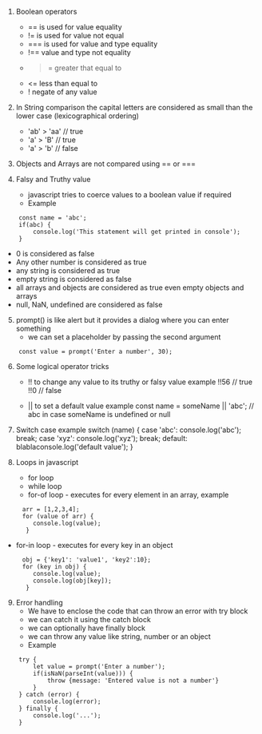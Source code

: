 1. Boolean operators

   - == is used for value equality
   - != is used for value not equal
   - === is used for value and type equality
   - !== value and type not equality
   - >= greater that equal to
   - <= less than equal to
   - ! negate of any value

2. In String comparison the capital letters are considered as small than the lower case (lexicographical ordering)

   - 'ab' > 'aa' // true
   - 'a' > 'B' // true
   - 'a' > 'b' // false

3. Objects and Arrays are not compared using == or ===

4. Falsy and Truthy value
   - javascript tries to coerce values to a boolean value if required
   - Example

```
    const name = 'abc';
    if(abc) {
        console.log('This statement will get printed in console');
    }
```

- 0 is considered as false
- Any other number is considered as true
- any string is considered as true
- empty string is considered as false
- all arrays and objects are considered as true even empty objects and arrays
- null, NaN, undefined are considered as false

5. prompt() is like alert but it provides a dialog where you can enter something
    - we can set a placeholder by passing the second argument
```
    const value = prompt('Enter a number', 30);
```

6. Some logical operator tricks

   - !! to change any value to its truthy or falsy value example
     !!56 // true
     !!0 // false

   - || to set a default value example
     const name = someName || 'abc'; // abc in case someName is undefined or null

7. Switch case example
   switch (name) {
   case 'abc':
   console.log('abc');
   break;
   case 'xyz':
   console.log('xyz');
   break;
   default:
   blablaconsole.log('default value');
   }

8. Loops in javascript
   - for loop
   - while loop
   - for-of loop - executes for every element in an array, example

```
     arr = [1,2,3,4];
     for (value of arr) {
        console.log(value);
      }
```

- for-in loop - executes for every key in an object

```
     obj = {'key1': 'value1', 'key2':10};
     for (key in obj) {
        console.log(value);
        console.log(obj[key]);
      }
```

9. Error handling
    - We have to enclose the code that can throw an error with try block
    - we can catch it using the catch block
    - we can optionally have finally block
    - we can throw any value like string, number or an object
    - Example
```
    try {
        let value = prompt('Enter a number');
        if(isNaN(parseInt(value))) {
            throw {message: 'Entered value is not a number'}
        }
    } catch (error) {
        console.log(error);
    } finally {
        console.log('...');
    }
```